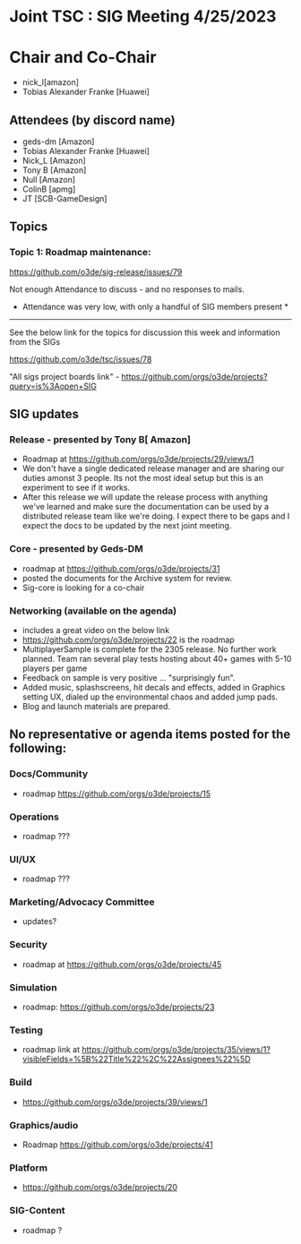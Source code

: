 # Joint TSC : SIG Meeting 4/25/2023

# Chair and Co-Chair
* nick_l[amazon] 
* Tobias Alexander Franke [Huawei]

## Attendees (by discord name)
* geds-dm [Amazon]
* Tobias Alexander Franke [Huawei]
* Nick_L [Amazon]
* Tony B [Amazon]
* Null [Amazon]
* ColinB [apmg]
* JT [SCB-GameDesign]

## Topics

### Topic 1: Roadmap maintenance:
https://github.com/o3de/sig-release/issues/79

Not enough Attendance to discuss - and no responses to mails.

* Attendance was very low, with only a handful of SIG members present *
----

See the below link for the topics for discussion this week and information from the SIGs

https://github.com/o3de/tsc/issues/78

"All sigs project boards link" - https://github.com/orgs/o3de/projects?query=is%3Aopen+SIG

## SIG updates

### Release - presented by Tony B[ Amazon]
 - Roadmap at https://github.com/orgs/o3de/projects/29/views/1
 - We don't have a single dedicated release manager and are sharing our duties amonst 3 people.  Its not the most ideal setup but this is an experiment 
to see if it works.
 - After this release we will update the release process with anything we've learned and make sure the documentation can be used by a distributed release team like we're doing.  I expect there to be gaps and I expect the docs to be updated by the next joint meeting.

### Core - presented by Geds-DM
 - roadmap at https://github.com/orgs/o3de/projects/31
 - posted the documents for the Archive system for review.
 - Sig-core is looking for a co-chair

### Networking (available on the agenda)
 - includes a great video on the below link
 - https://github.com/orgs/o3de/projects/22 is the roadmap
 - MultiplayerSample is complete for the 2305 release. No further work planned. Team ran several play tests hosting about 40+ games with 5-10 players per game
 - Feedback on sample is very positive ... "surprisingly fun".
 - Added music, splashscreens, hit decals and effects, added in Graphics setting UX, dialed up the environmental chaos and added jump pads.
 - Blog and launch materials are prepared.

## No representative or agenda items posted for the following:

### Docs/Community
 - roadmap https://github.com/orgs/o3de/projects/15

### Operations
 - roadmap ???

### UI/UX
 - roadmap ???

### Marketing/Advocacy Committee
 - updates?

### Security
 - roadmap at https://github.com/orgs/o3de/projects/45

### Simulation 
- roadmap: https://github.com/orgs/o3de/projects/23

### Testing
 - roadmap link at https://github.com/orgs/o3de/projects/35/views/1?visibleFields=%5B%22Title%22%2C%22Assignees%22%5D

### Build 
- https://github.com/orgs/o3de/projects/39/views/1 

### Graphics/audio
- Roadmap https://github.com/orgs/o3de/projects/41

### Platform
 - https://github.com/orgs/o3de/projects/20

### SIG-Content
 - roadmap ?
 